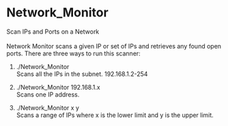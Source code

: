 # Network_Monitor
Scan IPs and Ports on a Network\
\
Network Monitor scans a given IP or set of IPs and retrieves any found open ports. There are three ways to run this scanner:

1. ./Network_Monitor\
  Scans all the IPs in the subnet. 192.168.1.2-254
  
2. ./Network_Monitor 192.168.1.x\
  Scans one IP address.
  
3. ./Network_Monitor x y\
  Scans a range of IPs where x is the lower limit and y is the upper limit.

